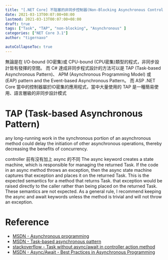```yaml
---
title: "[.NET Core] 不阻塞的非同步控制器(Non-Blocking Asynchronous Controllers)"
date: 2021-03-13T00:07:00+08:00
lastmod: 2021-03-13T00:07:00+08:00
draft: true
tags: ["Task", "TAP", "non-blocking", "Asynchronous" ]
categories: ["NET Core 3.1"]
author: "tigernaxo"

autoCollapseToc: true
---
```

無論是在 I/O-bound (IO密集)或 CPU-bound (CPU密集)類型的程式，非同步設計皆有發揮的空間。
而 C# 達成非同步程式設計的方法可以是
 TAP (Task-based Asynchronous Pattern)、
 APM (Asynchronous Programming Model) 或
 (EAP) pattern and the Event-based Asynchronous Pattern。
而 ASP .NET Core 當中的控制器屬於IO密集的應用程式，當中大量使用的 TAP 是一種簡易使用、語言層級的非同步設計模式

# TAP (Task-based Asynchronous Pattern)

any long-running work in the synchronous portion of an asynchronous method could delay the initiation of other asynchronous operations, thereby decreasing the benefits of concurrency.

controller 前有沒有加上 async 的不同
The async keyword creates a state machine, which is responsible for managing the returned Task. If the code in an async method throws an exception, then the async state machine captures that exception and places it on the returned Task. This is the expected semantics for a method that returns Task.
 that exception would be raised directly to the caller rather than being placed on the returned Task. These semantics are not expected.
 As a general rule, I recommend keeping the async and await keywords unless the method is trivial and will not throw an exception.
# Reference
- [MSDN - Asynchronous programming](https://docs.microsoft.com/en-us/dotnet/csharp/async)
- [MSDN - Task-based asynchronous pattern](https://docs.microsoft.com/en-us/dotnet/standard/asynchronous-programming-patterns/task-based-asynchronous-pattern-tap)
- [stackoverflow - Task without async/await in controller action method](https://stackoverflow.com/questions/59823334/task-without-async-await-in-controller-action-method)
- [MSDN - Async/Await - Best Practices in Asynchronous Programming](https://docs.microsoft.com/en-us/archive/msdn-magazine/2013/march/async-await-best-practices-in-asynchronous-programming)